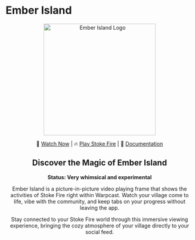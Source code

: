 # Ember Island

<div align="center">
  <img src="https://ember-island.vercel.app/images/icon.png" alt="Ember Island Logo" width="300">

🌋 [Watch Now](https://ember-island.vercel.app) | 🔥 [Play Stoke Fire](https://stokefire.xyz/) | 📖 [Documentation](https://stokefire.xyz/docs)

## Discover the Magic of Ember Island

**Status: Very whimsical and experimental**

Ember Island is a picture-in-picture video playing frame that shows the activities of Stoke Fire right within Warpcast. Watch your village come to life, vibe with the community, and keep tabs on your progress without leaving the app.

Stay connected to your Stoke Fire world through this immersive viewing experience, bringing the cozy atmosphere of your village directly to your social feed.

</div>
